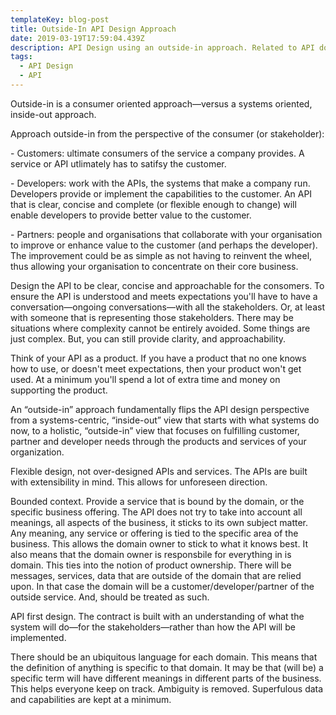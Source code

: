 ```yaml
---
templateKey: blog-post
title: Outside-In API Design Approach
date: 2019-03-19T17:59:04.439Z
description: API Design using an outside-in approach. Related to API domain modelling.
tags:
  - API Design
  - API
---
```

Outside-in is a consumer oriented approach—versus a systems oriented, inside-out approach. 



Approach outside-in from the perspective of the consumer (or stakeholder):



\- Customers: ultimate consumers of the service a company provides. A service or API utlimately has to satifsy the customer.

\- Developers: work with the APIs, the systems that make a company run. Developers provide or implement the capabilities to the customer. An API that is clear, concise and complete (or flexible enough to change) will enable developers to provide better value to the customer.

\- Partners:  people and organisations that collaborate with your organisation to improve or enhance value to the customer (and perhaps the developer). The improvement could be as simple as not having to reinvent the wheel, thus allowing your organisation to concentrate on their core business. 



Design the API to be clear, concise and approachable for the consomers. To ensure the API is understood and meets expectations you'll have to have a conversation—ongoing conversations—with all the stakeholders. Or, at least with someone that is representing those stakeholders. There may be situations where complexity cannot be entirely avoided. Some things are just complex. But, you can still provide clarity, and approachability.



Think of your API as a product. If you have a product that no one knows how to use, or doesn't meet expectations, then your product won't get used. At a minimum you'll spend a lot of extra time and money on supporting the product.



An “outside-in” approach fundamentally flips the API design perspective from a systems-centric, “inside-out” view that starts with what systems do now, to a holistic, “outside-in” view that focuses on fulfilling customer, partner and developer needs through the products and services of your organization.



Flexible design, not over-designed APIs and services. The APIs are built with extensibility in mind. This allows for unforeseen direction.



Bounded context. Provide a service that is bound by the domain, or the specific business offering. The API does not try to take into account all meanings, all aspects of the business, it sticks to its own subject matter.  Any meaning, any service or offering is tied to the specific area of the business. This allows the domain owner to stick to what it knows best. It also means that the domain owner is responsbile for everything in is domain. This ties into the notion of product ownership. There will be messages, services, data that are outside of the domain that are relied upon. In that case the domain will be a customer/developer/partner of the outside service. And, should be treated as such.



API first design. The contract is built with an understanding of what the system will do—for the stakeholders—rather than how the API will be implemented.



There should be an ubiquitous language for each domain. This means that the definition of anything is specific to that domain. It may be that (will be) a specific term will have different meanings in different parts of the business. This helps everyone keep on track. Ambiguity is removed. Superfulous data and capabilities are kept at a minimum.
